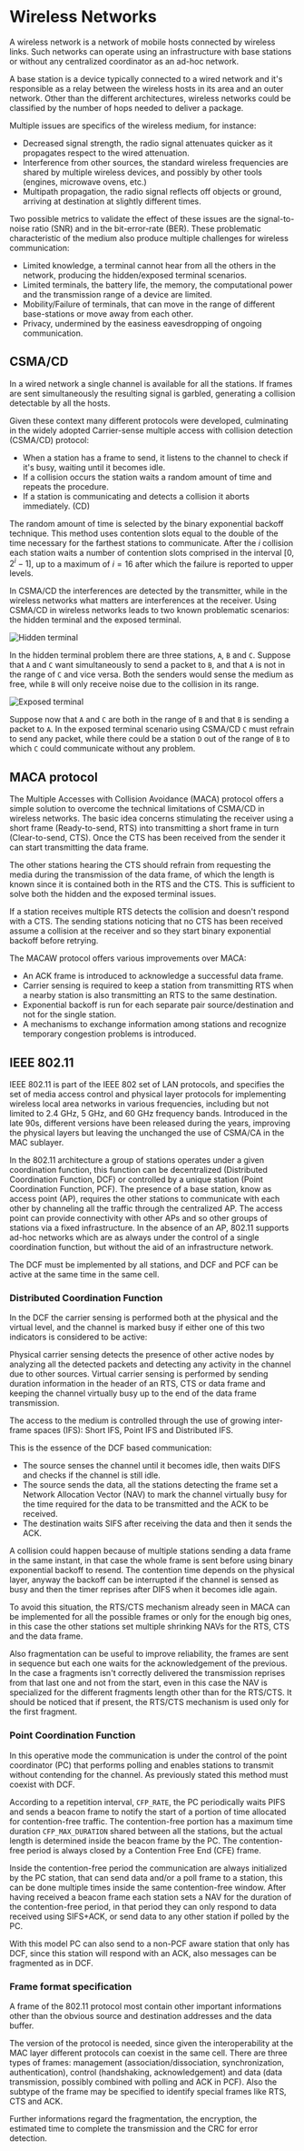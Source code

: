 # Wireless Networks
A wireless network is a network of mobile hosts connected by wireless links.
Such networks can operate using an infrastructure with base stations or without any centralized coordinator as an ad-hoc network.

A base station is a device typically connected to a wired network and it's responsible as a relay between the wireless hosts in its area and an outer network.
Other than the different architectures, wireless networks could be classified by the number of hops needed to deliver a package.

Multiple issues are specifics of the wireless medium, for instance:

- Decreased signal strength, the radio signal attenuates quicker as it propagates respect to the wired attenuation.
- Interference from other sources, the standard wireless frequencies are shared by multiple wireless devices, and possibly by other tools (engines, microwave ovens, etc.)
- Multipath propagation, the radio signal reflects off objects or ground, arriving at destination at slightly different times.

Two possible metrics to validate the effect of these issues are the signal-to-noise ratio (SNR) and in the bit-error-rate (BER).
These problematic characteristic of the medium also produce multiple challenges for wireless communication:

- Limited knowledge, a terminal cannot hear from all the others in the network, producing the hidden/exposed terminal scenarios.
- Limited terminals, the battery life, the memory, the computational power and the transmission range of a device are limited.
- Mobility/Failure of terminals, that can move in the range of different base-stations or move away from each other.
- Privacy, undermined by the easiness eavesdropping of ongoing communication.

## CSMA/CD
In a wired network a single channel is available for all the stations.
If frames are sent simultaneously the resulting signal is garbled, generating a collision detectable by all the hosts.

Given these context many different protocols were developed, culminating in the widely adopted Carrier-sense multiple access with collision detection (CSMA/CD) protocol:

- When a station has a frame to send, it listens to the channel to check if it's busy, waiting until it becomes idle.
- If a collision occurs the station waits a random amount of time and repeats the procedure.
- If a station is communicating and detects a collision it aborts immediately. (CD)

The random amount of time is selected by the binary exponential backoff technique.
This method uses contention slots equal to the double of the time necessary for the farthest stations to communicate.
After the $i$ collision each station waits a number of contention slots comprised in the interval $[0, 2^i -1]$, up to a maximum of $i=16$ after which the failure is reported to upper levels.

In CSMA/CD the interferences are detected by the transmitter, while in the wireless networks what matters are interferences at the receiver.
Using CSMA/CD in wireless networks leads to two known problematic scenarios: the hidden terminal and the exposed terminal.

![Hidden terminal](../assets/hidden_terminal.png)

In the hidden terminal problem there are three stations, `A`, `B` and `C`.
Suppose that `A` and `C` want simultaneously to send a packet to `B`, and that `A` is not in the range of `C` and vice versa.
Both the senders would sense the medium as free, while `B` will only receive noise due to the collision in its range.

![Exposed terminal](../assets/exposed_terminal.png)

Suppose now that `A` and `C` are both in the range of `B` and that `B` is sending a packet to `A`.
In the exposed terminal scenario using CSMA/CD `C` must refrain to send any packet, while there could be a station `D` out of the range of `B` to which `C` could communicate without any problem.

## MACA protocol
The Multiple Accesses with Collision Avoidance (MACA) protocol offers a simple solution to overcome the technical limitations of CSMA/CD in wireless networks.
The basic idea concerns stimulating the receiver using a short frame (Ready-to-send, RTS) into transmitting a short frame in turn (Clear-to-send, CTS).
Once the CTS has been received from the sender it can start transmitting the data frame.

The other stations hearing the CTS should refrain from requesting the media during the transmission of the data frame, of which the length is known since it is contained both in the RTS and the CTS.
This is sufficient to solve both the hidden and the exposed terminal issues.

If a station receives multiple RTS detects the collision and doesn't respond with a CTS.
The sending stations noticing that no CTS has been received assume a collision at the receiver and so they start binary exponential backoff before retrying.

The MACAW protocol offers various improvements over MACA:

- An ACK frame is introduced to acknowledge a successful data frame.
- Carrier sensing is required to keep a station from transmitting RTS when a nearby station is also transmitting an RTS to the same destination.
- Exponential backoff is run for each separate pair source/destination and not for the single station.
- A mechanisms to exchange information among stations and recognize temporary congestion problems is introduced.

## IEEE 802.11
IEEE 802.11 is part of the IEEE 802 set of LAN protocols, and specifies the set of media access control and physical layer protocols for implementing wireless local area networks in various frequencies, including but not limited to 2.4 GHz, 5 GHz, and 60 GHz frequency bands.
Introduced in the late 90s, different versions have been released during the years, improving the physical layers but leaving the unchanged the use of CSMA/CA in the MAC sublayer.
 
In the 802.11 architecture a group of stations operates under a given coordination function, this function can be decentralized (Distributed Coordination Function, DCF) or controlled by a unique station (Point Coordination Function, PCF).
The presence of a base station, know as access point (AP), requires the other stations to communicate with each other by channeling all the traffic through the centralized AP.
The access point can provide connectivity with other APs and so other groups of stations via a fixed infrastructure.
In the absence of an AP, 802.11 supports ad-hoc networks which are as always under the control of a single coordination function, but without the aid of an infrastructure network.

The DCF must be implemented by all stations, and DCF and PCF can be active at the same time in the same cell.

### Distributed Coordination Function
In the DCF the carrier sensing is performed both at the physical and the virtual level, and the channel is marked busy if either one of this two indicators is considered to be active:

Physical carrier sensing detects the presence of other active nodes by analyzing all the detected packets and detecting any activity in the channel due to other sources.
Virtual carrier sensing is performed by sending duration information in the header of an RTS, CTS or data frame and keeping the channel virtually busy up to the end of the data frame transmission.

The access to the medium is controlled through the use of growing inter-frame spaces (IFS): Short IFS, Point IFS and Distributed IFS.

This is the essence of the DCF based communication:

- The source senses the channel until it becomes idle, then waits DIFS and checks if the channel is still idle.
- The source sends the data, all the stations detecting the frame set a Network Allocation Vector (NAV) to mark the channel virtually busy for the time required for the data to be transmitted and the ACK to be received.
- The destination waits SIFS after receiving the data and then it sends the ACK.

A collision could happen because of multiple stations sending a data frame in the same instant, in that case the whole frame is sent before using binary exponential backoff to resend.
The contention time depends on the physical layer, anyway the backoff can be interrupted if the channel is sensed as busy and then the timer reprises after DIFS when it becomes idle again.

To avoid this situation, the RTS/CTS mechanism already seen in MACA can be implemented for all the possible frames or only for the enough big ones, in this case the other stations set multiple shrinking NAVs for the RTS, CTS and the data frame.

Also fragmentation can be useful to improve reliability, the frames are sent in sequence but each one waits for the acknowledgement of the previous.
In the case a fragments isn't correctly delivered the transmission reprises from that last one and not from the start, even in this case the NAV is specialized for the different fragments length other than for the RTS/CTS.
It should be noticed that if present, the RTS/CTS mechanism is used only for the first fragment.

### Point Coordination Function
In this operative mode the communication is under the control of the point coordinator (PC) that performs polling and enables stations to transmit without contending for the channel.
As previously stated this method must coexist with DCF.

According to a repetition interval, `CFP_RATE`, the PC periodically waits PIFS and sends a beacon frame to notify the start of a portion of time allocated for contention-free traffic.
The contention-free portion has a maximum time duration `CFP_MAX_DURATION` shared between all the stations, but the actual length is determined inside the beacon frame by the PC.
The contention-free period is always closed by a Contention Free End (CFE) frame.

Inside the contention-free period the communication are always initialized by the PC station, that can send data and/or a poll frame to a station, this can be done multiple times inside the same contention-free window.
After having received a beacon frame each station sets a NAV for the duration of the contention-free period, in that period they can only respond to data received using SIFS+ACK, or send data to any other station if polled by the PC.

With this model PC can also send to a non-PCF aware station that only has DCF, since this station will respond with an ACK, also messages can be fragmented as in DCF.

### Frame format specification
A frame of the 802.11 protocol most contain other important informations other than the obvious source and destination addresses and the data buffer.

The version of the protocol is needed, since given the interoperability at the MAC layer different protocols can coexist in the same cell.
There are three types of frames: management (association/dissociation, synchronization, authentication), control (handshaking, acknowledgement) and data (data transmission, possibly combined with polling and ACK in PCF).
Also the subtype of the frame may be specified to identify special frames like RTS, CTS and ACK.

Further informations regard the fragmentation, the encryption, the estimated time to complete the transmission and the CRC for error detection.
